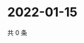 # 2022-01-15

共 0 条

<!-- BEGIN WEIBO -->
<!-- 最后更新时间 Sat Jan 15 2022 18:00:48 GMT+0800 (China Standard Time) -->

<!-- END WEIBO -->

